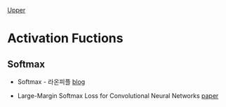 [Upper](index.md)

# Activation Fuctions

## Softmax

* Softmax - 라온피플 [blog](https://laonple.blog.me/220563347553)

- Large-Margin Softmax Loss for Convolutional Neural Networks [paper](https://www.google.com.hk/url?sa=t&rct=j&q=&esrc=s&source=web&cd=2&ved=0ahUKEwi3ktO67O7WAhWBfrwKHV_vCTQQFgguMAE&url=https%3A%2F%2Farxiv.org%2Fpdf%2F1612.02295&usg=AOvVaw3Xig5JT8V50edhyAvFYgqS)

### 